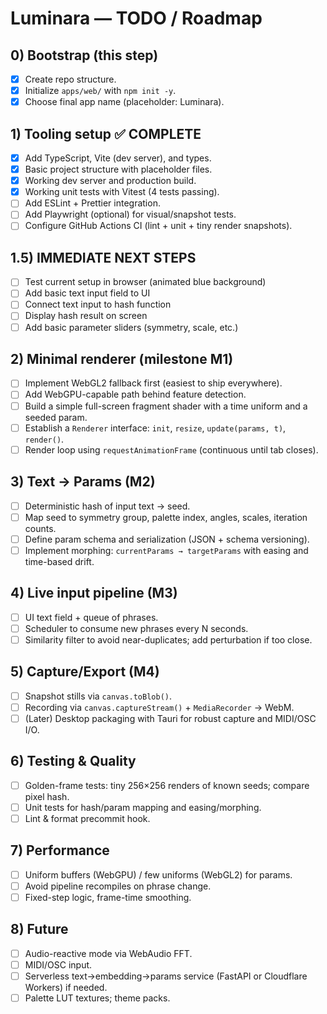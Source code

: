 # Luminara — TODO / Roadmap

## 0) Bootstrap (this step)

- [x] Create repo structure.
- [x] Initialize `apps/web/` with `npm init -y`.
- [x] Choose final app name (placeholder: Luminara).

## 1) Tooling setup ✅ COMPLETE

- [x] Add TypeScript, Vite (dev server), and types.
- [x] Basic project structure with placeholder files.
- [x] Working dev server and production build.
- [x] Working unit tests with Vitest (4 tests passing).
- [ ] Add ESLint + Prettier integration.
- [ ] Add Playwright (optional) for visual/snapshot tests.
- [ ] Configure GitHub Actions CI (lint + unit + tiny render snapshots).

## 1.5) IMMEDIATE NEXT STEPS

- [ ] Test current setup in browser (animated blue background)
- [ ] Add basic text input field to UI
- [ ] Connect text input to hash function
- [ ] Display hash result on screen
- [ ] Add basic parameter sliders (symmetry, scale, etc.)

## 2) Minimal renderer (milestone M1)

- [ ] Implement WebGL2 fallback first (easiest to ship everywhere).
- [ ] Add WebGPU-capable path behind feature detection.
- [ ] Build a simple full-screen fragment shader with a time uniform and a seeded param.
- [ ] Establish a `Renderer` interface: `init`, `resize`, `update(params, t)`, `render()`.
- [ ] Render loop using `requestAnimationFrame` (continuous until tab closes).

## 3) Text → Params (M2)

- [ ] Deterministic hash of input text → seed.
- [ ] Map seed to symmetry group, palette index, angles, scales, iteration counts.
- [ ] Define param schema and serialization (JSON + schema versioning).
- [ ] Implement morphing: `currentParams → targetParams` with easing and time-based drift.

## 4) Live input pipeline (M3)

- [ ] UI text field + queue of phrases.
- [ ] Scheduler to consume new phrases every N seconds.
- [ ] Similarity filter to avoid near-duplicates; add perturbation if too close.

## 5) Capture/Export (M4)

- [ ] Snapshot stills via `canvas.toBlob()`.
- [ ] Recording via `canvas.captureStream()` + `MediaRecorder` → WebM.
- [ ] (Later) Desktop packaging with Tauri for robust capture and MIDI/OSC I/O.

## 6) Testing & Quality

- [ ] Golden-frame tests: tiny 256×256 renders of known seeds; compare pixel hash.
- [ ] Unit tests for hash/param mapping and easing/morphing.
- [ ] Lint & format precommit hook.

## 7) Performance

- [ ] Uniform buffers (WebGPU) / few uniforms (WebGL2) for params.
- [ ] Avoid pipeline recompiles on phrase change.
- [ ] Fixed-step logic, frame-time smoothing.

## 8) Future

- [ ] Audio-reactive mode via WebAudio FFT.
- [ ] MIDI/OSC input.
- [ ] Serverless text→embedding→params service (FastAPI or Cloudflare Workers) if needed.
- [ ] Palette LUT textures; theme packs.
